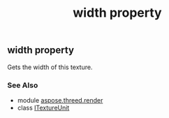 ﻿---
title: width property
second_title: Aspose.3D for Python via .NET API References
description: 
type: docs
weight: 140
url: /python-net/aspose.threed.render/itextureunit/width/
is_root: false
---

## width property


Gets the width of this texture.

### See Also
* module [aspose.threed.render](../../)
* class [ITextureUnit](/3d/python-net/aspose.threed.render/itextureunit)
